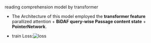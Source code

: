 reading comprehension model by transformer
- The Architecture of this model employed the **transformer feature** parallized attention + **BiDAF query-wise Passage content state** + **PointerNetwork**. 


- train Loss:![loss](https://github.com/fooSynaptic/transfromer_NN_Block/blob/master/images/rc_model_train_loss.png)
